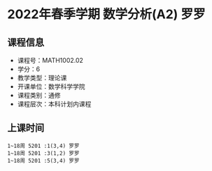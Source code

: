 # 2022年春季学期 数学分析(A2) 罗罗






## 课程信息

- 课程号：MATH1002.02
- 学分：6
- 教学类型：理论课
- 开课单位：数学科学学院
- 课程类别：通修
- 课程层次：本科计划内课程

## 上课时间

```
1~18周 5201 :1(3,4) 罗罗
1~18周 5201 :3(1,2) 罗罗
1~18周 5201 :5(3,4) 罗罗
```

